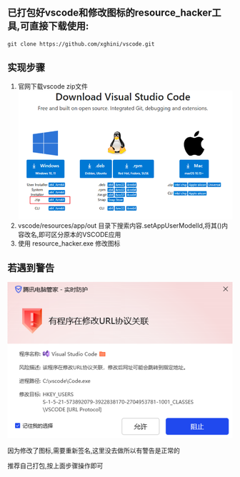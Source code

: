 ## 已打包好vscode和修改图标的resource_hacker工具,可直接下载使用:

```
git clone https://github.com/xghini/vscode.git
```

## 实现步骤
1. 官网下载vscode zip文件
![alt text](image-1.png)
2. vscode/resources/app/out 目录下搜索内容.setAppUserModelId,将其()内容改名,即可区分原本的VSCODE应用
3. 使用 resource_hacker.exe 修改图标

## 若遇到警告
![alt text](image.png)  

因为修改了图标,需要重新签名,这里没去做所以有警告是正常的 
 
推荐自己打包,按上面步骤操作即可   
